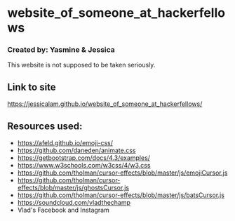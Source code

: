 # website_of_someone_at_hackerfellows
### Created by: Yasmine & Jessica 
This website is not supposed to be taken seriously. 

## Link to site
https://jessicalam.github.io/website_of_someone_at_hackerfellows/


## Resources used:
- https://afeld.github.io/emoji-css/
- https://github.com/daneden/animate.css 
- https://getbootstrap.com/docs/4.3/examples/
- https://www.w3schools.com/w3css/4/w3.css
- https://github.com/tholman/cursor-effects/blob/master/js/emojiCursor.js
- https://github.com/tholman/cursor-effects/blob/master/js/ghostsCursor.js
- https://github.com/tholman/cursor-effects/blob/master/js/batsCursor.js
- https://soundcloud.com/vladthechamp
- Vlad's Facebook and Instagram
